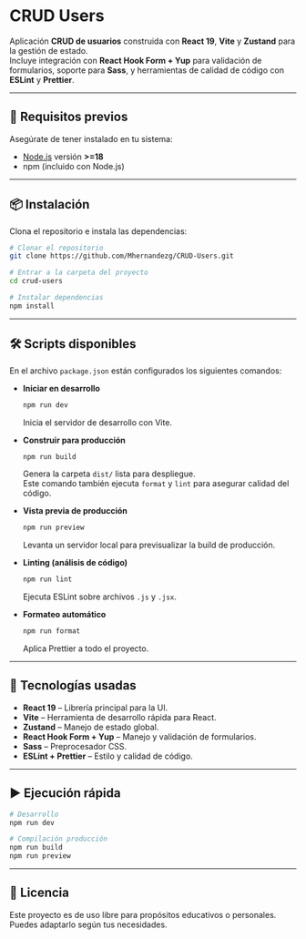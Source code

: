 # CRUD Users

Aplicación **CRUD de usuarios** construida con **React 19**, **Vite** y **Zustand** para la gestión de estado.  
Incluye integración con **React Hook Form + Yup** para validación de formularios, soporte para **Sass**, y herramientas de calidad de código con **ESLint** y **Prettier**.

---

## 🚀 Requisitos previos

Asegúrate de tener instalado en tu sistema:

- [Node.js](https://nodejs.org/) versión **>=18**
- npm (incluido con Node.js)

---

## 📦 Instalación

Clona el repositorio e instala las dependencias:

```bash
# Clonar el repositorio
git clone https://github.com/Mhernandezg/CRUD-Users.git

# Entrar a la carpeta del proyecto
cd crud-users

# Instalar dependencias
npm install
```

---

## 🛠️ Scripts disponibles

En el archivo `package.json` están configurados los siguientes comandos:

- **Iniciar en desarrollo**  
  ```bash
  npm run dev
  ```
  Inicia el servidor de desarrollo con Vite.

- **Construir para producción**  
  ```bash
  npm run build
  ```
  Genera la carpeta `dist/` lista para despliegue.  
  Este comando también ejecuta `format` y `lint` para asegurar calidad del código.

- **Vista previa de producción**  
  ```bash
  npm run preview
  ```
  Levanta un servidor local para previsualizar la build de producción.

- **Linting (análisis de código)**  
  ```bash
  npm run lint
  ```
  Ejecuta ESLint sobre archivos `.js` y `.jsx`.

- **Formateo automático**  
  ```bash
  npm run format
  ```
  Aplica Prettier a todo el proyecto.

---

## 📂 Tecnologías usadas

- **React 19** – Librería principal para la UI.  
- **Vite** – Herramienta de desarrollo rápida para React.  
- **Zustand** – Manejo de estado global.  
- **React Hook Form + Yup** – Manejo y validación de formularios.  
- **Sass** – Preprocesador CSS.  
- **ESLint + Prettier** – Estilo y calidad de código.  

---

## ▶️ Ejecución rápida

```bash
# Desarrollo
npm run dev

# Compilación producción
npm run build
npm run preview
```

---

## 📜 Licencia

Este proyecto es de uso libre para propósitos educativos o personales.  
Puedes adaptarlo según tus necesidades.
